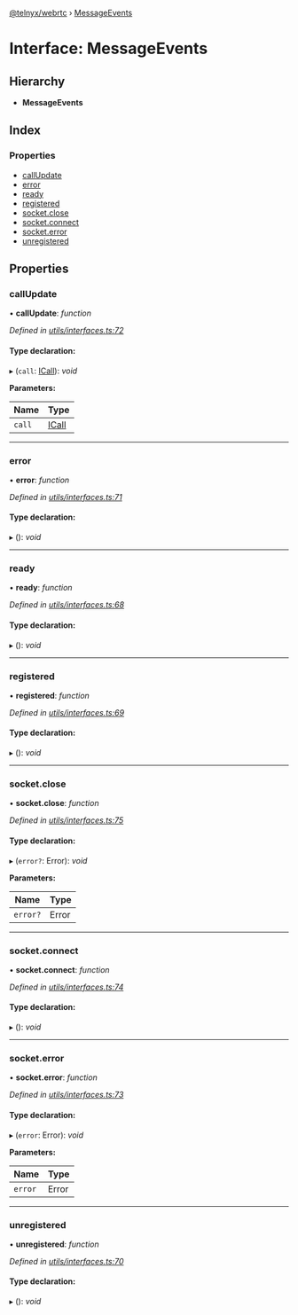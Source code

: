 [@telnyx/webrtc](../README.md) › [MessageEvents](messageevents.md)

# Interface: MessageEvents

## Hierarchy

* **MessageEvents**

## Index

### Properties

* [callUpdate](messageevents.md#callupdate)
* [error](messageevents.md#error)
* [ready](messageevents.md#ready)
* [registered](messageevents.md#registered)
* [socket.close](messageevents.md#socket.close)
* [socket.connect](messageevents.md#socket.connect)
* [socket.error](messageevents.md#socket.error)
* [unregistered](messageevents.md#unregistered)

## Properties

###  callUpdate

• **callUpdate**: *function*

*Defined in [utils/interfaces.ts:72](https://github.com/team-telnyx/webrtc/blob/1b602c0/src/utils/interfaces.ts#L72)*

#### Type declaration:

▸ (`call`: [ICall](icall.md)): *void*

**Parameters:**

Name | Type |
------ | ------ |
`call` | [ICall](icall.md) |

___

###  error

• **error**: *function*

*Defined in [utils/interfaces.ts:71](https://github.com/team-telnyx/webrtc/blob/1b602c0/src/utils/interfaces.ts#L71)*

#### Type declaration:

▸ (): *void*

___

###  ready

• **ready**: *function*

*Defined in [utils/interfaces.ts:68](https://github.com/team-telnyx/webrtc/blob/1b602c0/src/utils/interfaces.ts#L68)*

#### Type declaration:

▸ (): *void*

___

###  registered

• **registered**: *function*

*Defined in [utils/interfaces.ts:69](https://github.com/team-telnyx/webrtc/blob/1b602c0/src/utils/interfaces.ts#L69)*

#### Type declaration:

▸ (): *void*

___

###  socket.close

• **socket.close**: *function*

*Defined in [utils/interfaces.ts:75](https://github.com/team-telnyx/webrtc/blob/1b602c0/src/utils/interfaces.ts#L75)*

#### Type declaration:

▸ (`error?`: Error): *void*

**Parameters:**

Name | Type |
------ | ------ |
`error?` | Error |

___

###  socket.connect

• **socket.connect**: *function*

*Defined in [utils/interfaces.ts:74](https://github.com/team-telnyx/webrtc/blob/1b602c0/src/utils/interfaces.ts#L74)*

#### Type declaration:

▸ (): *void*

___

###  socket.error

• **socket.error**: *function*

*Defined in [utils/interfaces.ts:73](https://github.com/team-telnyx/webrtc/blob/1b602c0/src/utils/interfaces.ts#L73)*

#### Type declaration:

▸ (`error`: Error): *void*

**Parameters:**

Name | Type |
------ | ------ |
`error` | Error |

___

###  unregistered

• **unregistered**: *function*

*Defined in [utils/interfaces.ts:70](https://github.com/team-telnyx/webrtc/blob/1b602c0/src/utils/interfaces.ts#L70)*

#### Type declaration:

▸ (): *void*
